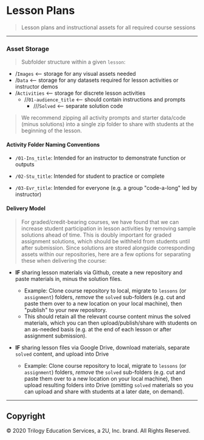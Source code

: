 # Lesson Plans
> Lesson plans and instructional assets for all required course sessions
 
---

### Asset Storage

> Subfolder structure within a given `lesson`:

- /`Images` <-- storage for any visual assets needed
- /`Data` <-- storage for any datasets required for lesson activities or instructor demos
- /`Activities` <-- storage for discrete lesson activities
  - //`01-audience_title` <-- should contain instructions and prompts
    - ///`Solved` <-- separate solution code 

> We recommend zipping all activity prompts and starter data/code (minus solutions) into a single zip folder to share with students at the beginning of the lesson. 

#### Activity Folder Naming Conventions

- `/01-Ins_title`: Intended for an instructor to demonstrate function or outputs

- `/02-Stu_title`: Intended for student to practice or complete

- `/03-Evr_title`: Intended for everyone (e.g. a group "code-a-long" led by instructor)

#### Delivery Model

> For graded/credit-bearing courses, we have found that we can increase student participation in lesson activities by removing sample solutions ahead of time. This is doubly important for graded assignment solutions, which should be withheld from students until after submission. Since solutions are stored alongside corresponding assets within our repositories, here are a few options for separating these when delivering the course:

- **IF** sharing lesson materials via Github, create a new repository and paste materials in, minus the solution files. 
    - Example: Clone course repository to local, migrate to `lessons` (or `assignment`) folders, _remove_ the `solved` sub-folders (e.g. cut and paste them over to a new location on your local machine), then "publish" to your new repository. 
    - This should retain all the relevant course content minus the solved materials, which you can then upload/publish/share with students on an as-needed basis (e.g. at the end of each lesson or after assignment submission).

- **IF** sharing lesson files via Google Drive, download materials, separate `solved` content, and upload into Drive
    - Example: Clone course repository to local, migrate to `lessons` (or `assignment`) folders, _remove_ the `solved` sub-folders (e.g. cut and paste them over to a new location on your local machine), then upload resulting folders into Drive (omitting `solved` materials so you can upload and share with students at a later date, on demand).

---

## Copyright
© 2020 Trilogy Education Services, a 2U, Inc. brand. All Rights Reserved.
